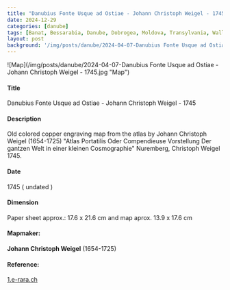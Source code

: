 ```yaml
---
title: "Danubius Fonte Usque ad Ostiae - Johann Christoph Weigel - 1745"
date: 2024-12-29
categories: [danube]
tags: [Banat, Bessarabia, Danube, Dobrogea, Moldova, Transylvania, Wallachia]
layout: post
background: '/img/posts/danube/2024-04-07-Danubius Fonte Usque ad Ostiae - Johann Christoph Weigel - 1745.jpg'
---
```

![Map](/img/posts/danube/2024-04-07-Danubius Fonte Usque ad Ostiae - Johann Christoph Weigel - 1745.jpg "Map")
#### Title ####
Danubius Fonte Usque ad Ostiae - Johann Christoph Weigel - 1745

#### Description ####
Old colored copper engraving map from the atlas by Johann Christoph Weigel (1654-1725) "Atlas Portatilis Oder Compendieuse Vorstellung Der gantzen Welt in einer kleinen Cosmographie" Nuremberg, Christoph Weigel 1745.

#### Date ####
1745 ( undated )

#### Dimension ####
Paper sheet approx.: 17.6 x 21.6 cm and map aprox. 13.9 x 17.6 cm

#### Mapmaker: ####
**Johann Christoph Weigel** (1654-1725)

#### Reference: ####
<p><a href="https://doi.org/10.3931/e-rara-34561">1.e-rara.ch</a></p>